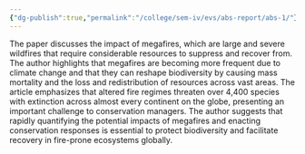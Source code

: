 ```yaml
---
{"dg-publish":true,"permalink":"/college/sem-iv/evs/abs-report/abs-1/"}
---
```



The paper discusses the impact of megafires, which are large and severe wildfires that require considerable resources to suppress and recover from. The author highlights that megafires are becoming more frequent due to climate change and that they can reshape biodiversity by causing mass mortality and the loss and redistribution of resources across vast areas. The article emphasizes that altered fire regimes threaten over 4,400 species with extinction across almost every continent on the globe, presenting an important challenge to conservation managers. The author suggests that rapidly quantifying the potential impacts of megafires and enacting conservation responses is essential to protect biodiversity and facilitate recovery in fire-prone ecosystems globally.